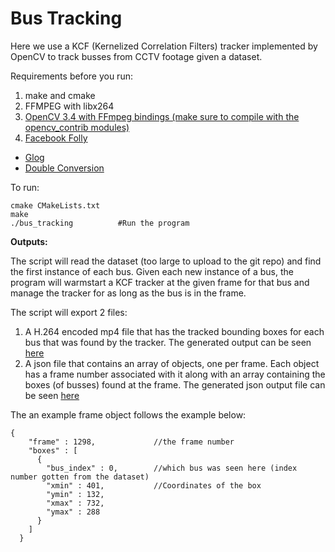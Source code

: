 # Bus Tracking 
Here we use a KCF (Kernelized Correlation Filters) tracker implemented by OpenCV to track busses from CCTV footage given a dataset. 

Requirements before you run:
1. make and cmake
2. FFMPEG with libx264 
3. [OpenCV 3.4 with FFmpeg bindings (make sure to compile with the opencv_contrib modules)](https://github.com/opencv/opencv)
4. [Facebook Folly](https://github.com/facebook/folly)
  * [Glog](https://github.com/google/glog)
  * [Double Conversion](https://github.com/google/double-conversion)

To run:
```
cmake CMakeLists.txt        
make
./bus_tracking          #Run the program
```



**Outputs:**

The script will read the dataset (too large to upload to the git repo) and find the first instance of each bus. Given
each new instance of a bus, the program will warmstart a KCF tracker at the given frame for that bus and manage the tracker for as
long as the bus is in the frame. 

The script will export 2 files:

1. A H.264 encoded mp4 file that has the tracked bounding boxes for each bus that was found by the tracker. The generated output
can be seen [here](data/taipei-hires-2017-04-08-annotated.mp4)
2. A json file that contains an array of objects, one per frame. Each object has a frame number associated with it along with an array
containing the boxes (of busses) found at the frame. The generated json output file can be seen [here](data/taipei-hires-2017-04-08-boxes.json) 

The an example frame object follows the example below:
```$xslt
{
    "frame" : 1298,             //the frame number
    "boxes" : [
      {
        "bus_index" : 0,        //which bus was seen here (index number gotten from the dataset)
        "xmin" : 401,           //Coordinates of the box
        "ymin" : 132,
        "xmax" : 732,
        "ymax" : 288
      }
    ]
  }
```